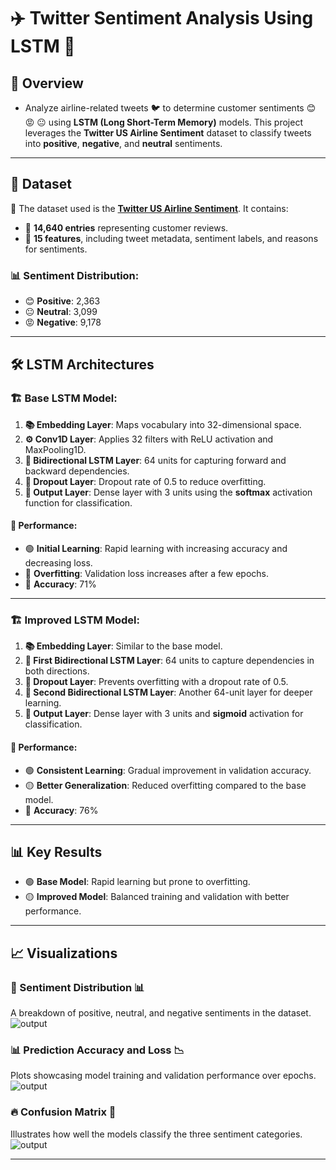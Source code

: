 # ✈️ Twitter Sentiment Analysis Using LSTM 🌟

## 🚀 Overview
- Analyze airline-related tweets 🐦 to determine customer sentiments 😊 😡 😐 using **LSTM (Long Short-Term Memory)** models. This project leverages the **Twitter US Airline Sentiment** dataset to classify tweets into **positive**, **negative**, and **neutral** sentiments.  
---

## 📄 Dataset  
📂 The dataset used is the [**Twitter US Airline Sentiment**](https://www.kaggle.com/datasets/crowdflower/twitter-airline-sentiment). It contains:  
- 📝 **14,640 entries** representing customer reviews.  
- 🧮 **15 features**, including tweet metadata, sentiment labels, and reasons for sentiments.  

### 📊 Sentiment Distribution:  
- 😊 **Positive**: 2,363  
- 😐 **Neutral**: 3,099  
- 😡 **Negative**: 9,178  
---

## 🛠️ LSTM Architectures  

### 🏗️ **Base LSTM Model:**  
1. **📚 Embedding Layer**: Maps vocabulary into 32-dimensional space.  
2. **⚙️ Conv1D Layer**: Applies 32 filters with ReLU activation and MaxPooling1D.  
3. **🔄 Bidirectional LSTM Layer**: 64 units for capturing forward and backward dependencies.  
4. **🚧 Dropout Layer**: Dropout rate of 0.5 to reduce overfitting.  
5. **🎯 Output Layer**: Dense layer with 3 units using the **softmax** activation function for classification.  

#### 🧪 **Performance:**  
- 🟢 **Initial Learning**: Rapid learning with increasing accuracy and decreasing loss.  
- 🔴 **Overfitting**: Validation loss increases after a few epochs.
- 🎯 **Accuracy**: 71%
---

### 🏗️ **Improved LSTM Model:**  
1. **📚 Embedding Layer**: Similar to the base model.  
2. **🔄 First Bidirectional LSTM Layer**: 64 units to capture dependencies in both directions.  
3. **🚧 Dropout Layer**: Prevents overfitting with a dropout rate of 0.5.  
4. **🔄 Second Bidirectional LSTM Layer**: Another 64-unit layer for deeper learning.  
5. **🎯 Output Layer**: Dense layer with 3 units and **sigmoid** activation for classification.  

#### 🧪 **Performance:**  
- 🟢 **Consistent Learning**: Gradual improvement in validation accuracy.  
- 🟡 **Better Generalization**: Reduced overfitting compared to the base model.
- 🎯 **Accuracy**: 76%
---

## 📊 Key Results  
- 🟢 **Base Model**: Rapid learning but prone to overfitting.  
- 🟡 **Improved Model**: Balanced training and validation with better performance.  
---

## 📈 Visualizations  

### 🧩 Sentiment Distribution 📊  
A breakdown of positive, neutral, and negative sentiments in the dataset.  
![output](https://github.com/user-attachments/assets/aa60e4f5-abcb-461d-b69d-4fb64b654dae)

### 📊 Prediction Accuracy and Loss 📉  
Plots showcasing model training and validation performance over epochs.  
![output](https://github.com/user-attachments/assets/130bd463-d761-4375-a46d-fa74be6eea67)


### 🔥 Confusion Matrix 🔢  
Illustrates how well the models classify the three sentiment categories.  
![output](https://github.com/user-attachments/assets/5551d605-26de-407b-ae50-8f16066ee94b)

---
